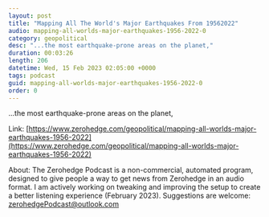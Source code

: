 ```yaml
---
layout: post
title: "Mapping All The World's Major Earthquakes From 19562022"
audio: mapping-all-worlds-major-earthquakes-1956-2022-0
category: geopolitical
desc: "...the most earthquake-prone areas on the planet,"
duration: 00:03:26
length: 206
datetime: Wed, 15 Feb 2023 02:05:00 +0000
tags: podcast
guid: mapping-all-worlds-major-earthquakes-1956-2022-0
order: 0
---
```

...the most earthquake-prone areas on the planet,

Link: [https://www.zerohedge.com/geopolitical/mapping-all-worlds-major-earthquakes-1956-2022](https://www.zerohedge.com/geopolitical/mapping-all-worlds-major-earthquakes-1956-2022)

About: The Zerohedge Podcast is a non-commercial, automated program, designed to give people a way to get news from Zerohedge in an audio format.  I am actively working on tweaking and improving the setup to create a better listening experience (February 2023).  Suggestions are welcome: [zerohedgePodcast@outlook.com](mailto:zerohedgePodcast@outlook.com)